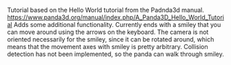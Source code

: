 Tutorial based on the Hello World tutorial from the Padnda3d manual. 
https://www.panda3d.org/manual/index.php/A_Panda3D_Hello_World_Tutorial
Adds some additional functionality. Currently ends with a smiley that 
you can move around using the arrows on the keyboard. The camera is 
not oriented necessarily for the smiley, since it can be rotated around, 
which means that the movement axes with smiley is pretty arbitrary.
Collision detection has not been implemented, so the panda can walk 
through smiley. 
